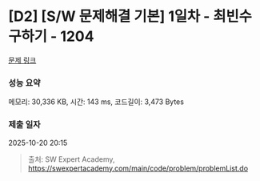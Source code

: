 # [D2] [S/W 문제해결 기본] 1일차 - 최빈수 구하기 - 1204 

[문제 링크](https://swexpertacademy.com/main/code/problem/problemDetail.do?contestProbId=AV13zo1KAAACFAYh) 

### 성능 요약

메모리: 30,336 KB, 시간: 143 ms, 코드길이: 3,473 Bytes

### 제출 일자

2025-10-20 20:15



> 출처: SW Expert Academy, https://swexpertacademy.com/main/code/problem/problemList.do